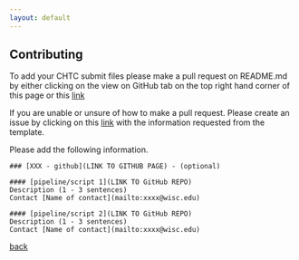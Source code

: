 ```yaml
---
layout: default
---
```


## Contributing

To add your CHTC submit files please make a pull request on README.md by either clicking on the view on GitHub tab on the top right hand corner of this page or this [link](https://github.com/uw-madison-microbiome-hub/CHTC_submit-files/blob/master/README.md)    

If you are unable or unsure of how to make a pull request. Please create an issue by clicking on this [link](https://github.com/uw-madison-microbiome-hub/CHTC_submit-files/issues) with the information requested from the template. 

Please add the following information. 

```
### [XXX - github](LINK TO GITHUB PAGE) - (optional)

#### [pipeline/script 1](LINK TO GitHub REPO)
Description (1 - 3 sentences)
Contact [Name of contact](mailto:xxxx@wisc.edu) 

#### [pipeline/script 2](LINK TO GitHub REPO)
Description (1 - 3 sentences)
Contact [Name of contact](mailto:xxxx@wisc.edu)
```


[back](./)

